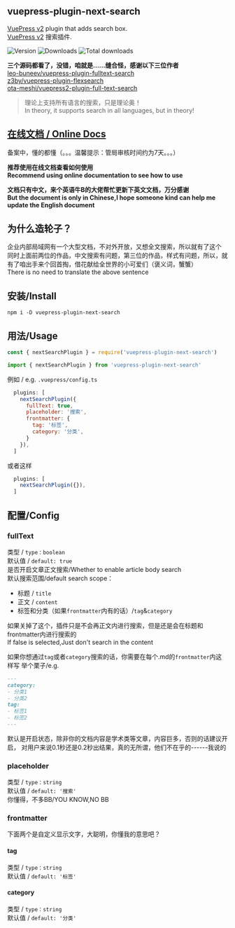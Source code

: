 ## vuepress-plugin-next-search

[VuePress v2] plugin that adds search box.\
[VuePress v2] 搜索插件.

[vuepress v2]: https://v2.vuepress.vuejs.org/

![Version](https://img.shields.io/npm/v/vuepress-plugin-next-search.svg?style=flat-square&logo=npm)
![Downloads](https://img.shields.io/npm/dm/vuepress-plugin-next-search.svg?style=flat-square&logo=npm)
![Total downloads](https://img.shields.io/npm/dt/vuepress-plugin-next-search?style=flat-square&logo=npm)

**三个源码都看了，没错，咱就是……缝合怪，感谢以下三位作者**\
[leo-buneev/vuepress-plugin-fulltext-search](https://github.com/leo-buneev/vuepress-plugin-fulltext-search)\
[z3by/vuepress-plugin-flexsearch](https://github.com/z3by/vuepress-plugin-flexsearch)\
[ota-meshi/vuepress2-plugin-full-text-search](https://github.com/ota-meshi/vuepress2-plugin-full-text-search)

> 理论上支持所有语言的搜索，只是理论奥！\
> In theory, it supports search in all languages, but in theory!

## [在线文档 / Online Docs](http://vuepress-plugin-next-search.holajacky.com)

备案中，懂的都懂（。。。温馨提示：管局审核时间约为7天。。。）

**推荐使用在线文档查看如何使用**\
**Recommend using online documentation to see how to use**

**文档只有中文，来个英语牛B的大佬帮忙更新下英文文档，万分感谢**\
**But the document is only in Chinese,I hope someone kind can help me update the English document**

## 为什么造轮子？

企业内部局域网有一个大型文档，不对外开放，又想全文搜索，所以就有了这个\
同时上面前两位的作品，中文搜索有问题，第三位的作品，样式有问题，所以，就有了咱出手来个回首掏，借花献给全世界的小可爱们（褒义词，蟹蟹）\
There is no need to translate the above sentence

## 安装/Install

```shell
npm i -D vuepress-plugin-next-search
```

## 用法/Usage

```js
const { nextSearchPlugin } = require('vuepress-plugin-next-search')
```

```js
import { nextSearchPlugin } from 'vuepress-plugin-next-search'
```

例如 / e.g.  `.vuepress/config.ts`

```js
  plugins: [
    nextSearchPlugin({
      fullText: true,
      placeholder: '搜索',
      frontmatter: {
        tag: '标签',
        category: '分类',
      }
    }),
  ]
```

或者这样

```js
  plugins: [
    nextSearchPlugin({}),
  ]
```

## 配置/Config

### fullText
类型 / `type：boolean`\
默认值 / `default: true`\
是否开启文章正文搜索/Whether to enable article body search\
默认搜索范围/default search scope：
- 标题 / `title`
- 正文 / `content`
- 标签和分类（如果`frontmatter`内有的话）/`tag`&`category`

如果关掉了这个，插件只是不会再正文内进行搜索，但是还是会在标题和frontmatter内进行搜索的\
If false is selected,Just don't search in the content

如果你想通过`tag`或者`category`搜索的话，你需要在每个.md的`frontmatter`内这样写
举个栗子/e.g.
```md
---
category:
- 分类1
- 分类2
tag:
- 标签1
- 标签2
---
```

默认是开启状态，除非你的文档内容是学术类等文章，内容巨多，否则的话建议开启，
对用户来说0.1秒还是0.2秒出结果，真的无所谓，他们不在乎的------我说的

### placeholder

类型 / `type：string`\
默认值 / `default: '搜索'`\
你懂得，不多BB/YOU KNOW,NO BB

### frontmatter

下面两个是自定义显示文字，大聪明，你懂我的意思吧？

#### tag

类型 / `type：string`\
默认值 / `default: '标签'`

#### category

类型 / `type：string`\
默认值 / `default: '分类'`

